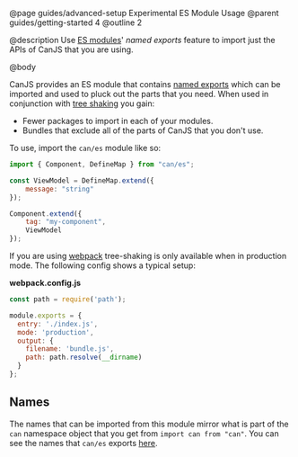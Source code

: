 @page guides/advanced-setup Experimental ES Module Usage
@parent guides/getting-started 4
@outline 2

@description Use [ES modules](http://exploringjs.com/es6/ch_modules.html)' *named exports* feature to import just the APIs of CanJS that you are using.

@body

CanJS provides an ES module that contains [named exports](https://developer.mozilla.org/en-US/docs/Web/JavaScript/Reference/Statements/export#Using_named_exports) which can be imported and used to pluck out the parts that you need. When used in conjunction with [tree shaking](http://exploringjs.com/es6/ch_modules.html#_benefit-dead-code-elimination-during-bundling) you gain:

* Fewer packages to import in each of your modules.
* Bundles that exclude all of the parts of CanJS that you don't use.

To use, import the `can/es` module like so:

```js
import { Component, DefineMap } from "can/es";

const ViewModel = DefineMap.extend({
	message: "string"
});

Component.extend({
	tag: "my-component",
	ViewModel
});
```

If you are using [webpack](https://webpack.js.org/guides/tree-shaking/#src/components/Sidebar/Sidebar.jsx) tree-shaking is only available when in production mode. The following config shows a typical setup:

__webpack.config.js__

```js
const path = require('path');

module.exports = {
  entry: './index.js',
  mode: 'production',
  output: {
    filename: 'bundle.js',
    path: path.resolve(__dirname)
  }
};
```

## Names

The names that can be imported from this module mirror what is part of the `can` namespace object that you get from `import can from "can"`. You can see the names that `can/es` exports [here](https://github.com/canjs/canjs/blob/master/es.js).
